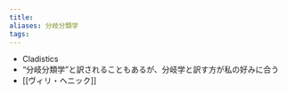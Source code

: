 ```yaml
---
title: 
aliases: 分岐分類学
tags:
---
```


- Cladistics
- “分岐分類学”と訳されることもあるが、分岐学と訳す方が私の好みに合う
- [[ヴィリ・ヘニック]]